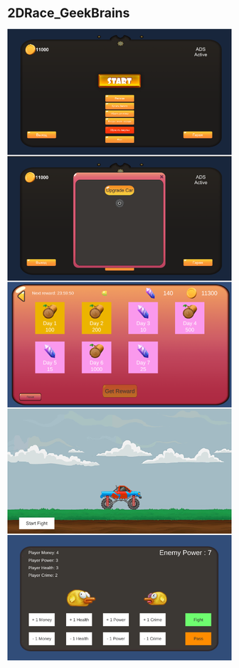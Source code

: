 # 2DRace_GeekBrains
 
![](https://github.com/ikhudyakov/2DRace_GeekBrains/blob/main/Assets/Screenshots/1.png?raw=true)
![](https://github.com/ikhudyakov/2DRace_GeekBrains/blob/main/Assets/Screenshots/2.png?raw=true)
![](https://github.com/ikhudyakov/2DRace_GeekBrains/blob/main/Assets/Screenshots/3.png?raw=true)
![](https://github.com/ikhudyakov/2DRace_GeekBrains/blob/main/Assets/Screenshots/4.png?raw=true)
![](https://github.com/ikhudyakov/2DRace_GeekBrains/blob/main/Assets/Screenshots/5.png?raw=true)